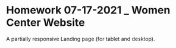 # Homework 07-17-2021 _ Women Center Website
A partially responsive Landing page (for tablet and desktop).
